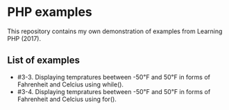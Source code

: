 # PHP examples

This repository contains my own demonstration of examples from Learning PHP (2017).

## List of examples

- #3-3. Displaying tempratures beetween -50℉ and 50℉ in forms of Fahrenheit and Celcius using while().
- #3-4. Displaying tempratures beetween -50℉ and 50℉ in forms of Fahrenheit and Celcius using for().
